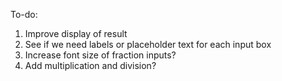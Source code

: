 To-do: 
1. Improve display of result
2. See if we need labels or placeholder text for each input box
3. Increase font size of fraction inputs?
4. Add multiplication and division?
   
